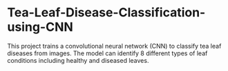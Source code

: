 # Tea-Leaf-Disease-Classification-using-CNN
This project trains a convolutional neural network (CNN) to classify tea leaf diseases from images. The model can identify 8 different types of leaf conditions including healthy and diseased leaves.
